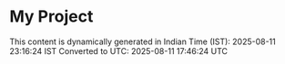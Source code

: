 # My Project

This content is dynamically generated in Indian Time (IST): 2025-08-11 23:16:24 IST
Converted to UTC: 2025-08-11 17:46:24 UTC
